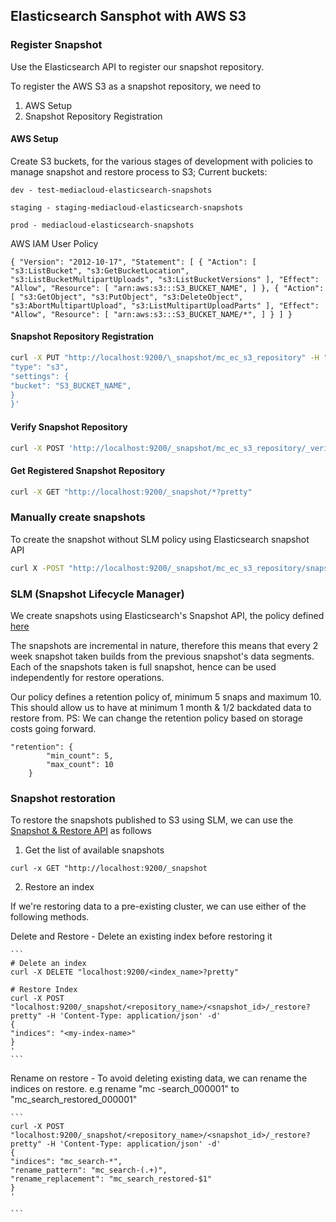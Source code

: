 ## Elasticsearch Sansphot with AWS S3

### Register Snapshot

Use the Elasticsearch API to register our snapshot repository.

To register the AWS S3 as a snapshot repository, we need to
  1. AWS Setup
  2. Snapshot Repository Registration

#### AWS Setup

Create S3 buckets, for the various stages of development with policies to manage snapshot and restore process to S3;
Current buckets:

   `dev - test-mediacloud-elasticsearch-snapshots`

   `staging - staging-mediacloud-elasticsearch-snapshots`

   `prod - mediacloud-elasticsearch-snapshots`

AWS IAM User Policy

`
{
    "Version": "2012-10-17",
    "Statement": [
        {
            "Action": [
                "s3:ListBucket",
                "s3:GetBucketLocation",
                "s3:ListBucketMultipartUploads",
                "s3:ListBucketVersions"
            ],
            "Effect": "Allow",
            "Resource": [
                "arn:aws:s3:::S3_BUCKET_NAME",
            ]
        },
        {
            "Action": [
                "s3:GetObject",
                "s3:PutObject",
                "s3:DeleteObject",
                "s3:AbortMultipartUpload",
                "s3:ListMultipartUploadParts"
            ],
            "Effect": "Allow",
            "Resource": [
                "arn:aws:s3:::S3_BUCKET_NAME/*",
            ]
        }
    ]
}
`

#### Snapshot Repository Registration

```sh
curl -X PUT "http://localhost:9200/\_snapshot/mc_ec_s3_repository" -H "Content-Type: application/json" -d '{
"type": "s3",
"settings": {
"bucket": "S3_BUCKET_NAME",
}
}'
```

#### Verify Snapshot Repository

``` sh
curl -X POST 'http://localhost:9200/_snapshot/mc_ec_s3_repository/_verify'

```

#### Get Registered Snapshot Repository

``` sh
curl -X GET "http://localhost:9200/_snapshot/*?pretty"

```

### Manually create snapshots

To create the snapshot without SLM policy using Elasticsearch snapshot API

```sh
curl X -POST "http://localhost:9200/_snapshot/mc_ec_s3_repository/snapshot_{now/d}?wait_for_completion=true"
```

### SLM (Snapshot Lifecycle Manager)

We create snapshots using Elasticsearch's Snapshot API, the policy defined [here](../../conf/elasticsearch/templates/create_slm_policy.json)

The snapshots are incremental in nature, therefore this means that every 2 week snapshot taken builds from the previous snapshot's data segments. Each of the snapshots taken is full snapshot, hence can be used independently for restore operations.

Our policy defines a retention policy of, minimum 5 snaps and maximum 10. This should allow us to have at minimum 1 month & 1/2 backdated data to restore from.
PS: We can change the retention policy based on storage costs going forward.

```
"retention": {
        "min_count": 5,
        "max_count": 10
    }

```

### Snapshot restoration

To restore the snapshots published to S3 using SLM, we can use the [Snapshot & Restore API](https://www.elastic.co/guide/en/elasticsearch/reference/current/snapshots-restore-snapshot.html) as follows

1. Get the list of available snapshots

```
curl -x GET "http://localhost:9200/_snapshot
```

2. Restore an index

If we're restoring data to a pre-existing cluster, we can use either of the following methods.

Delete and Restore - Delete an existing index before restoring it

    ```
    # Delete an index
    curl -X DELETE "localhost:9200/<index_name>?pretty"

    # Restore Index
    curl -X POST "localhost:9200/_snapshot/<repository_name>/<snapshot_id>/_restore?pretty" -H 'Content-Type: application/json' -d'
    {
    "indices": "<my-index-name>"
    }
    '
    ```

Rename on restore - To avoid deleting existing data, we can rename the indices on restore. e.g rename "mc
-search_000001" to "mc_search_restored_000001"

    ```
    curl -X POST "localhost:9200/_snapshot/<repository_name>/<snapshot_id>/_restore?pretty" -H 'Content-Type: application/json' -d'
    {
    "indices": "mc_search-*",
    "rename_pattern": "mc_search-(.+)",
    "rename_replacement": "mc_search_restored-$1"
    }
    '

    ```
